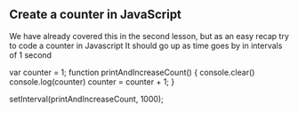 ## Create a counter in JavaScript

We have already covered this in the second lesson, but as an easy recap try to code a counter in Javascript
It should go up as time goes by in intervals of 1 second

var counter = 1;
function printAndIncreaseCount() {
  console.clear()
  console.log(counter)
  counter = counter + 1;
}

setInterval(printAndIncreaseCount, 1000);